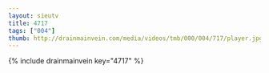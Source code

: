 ```yaml
--- 
layout: sieutv
title: 4717
tags: ["004"]
thumb: http://drainmainvein.com/media/videos/tmb/000/004/717/player.jpg
---
```

{% include drainmainvein key="4717" %} 
